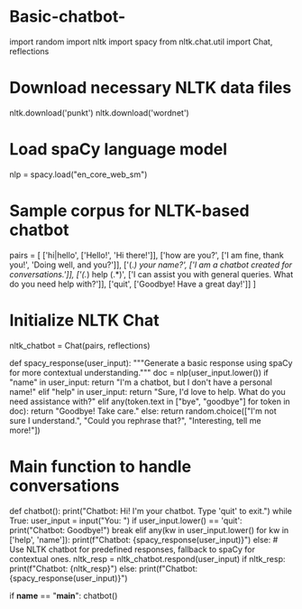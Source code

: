 # Basic-chatbot-
import random
import nltk
import spacy
from nltk.chat.util import Chat, reflections

# Download necessary NLTK data files
nltk.download('punkt')
nltk.download('wordnet')

# Load spaCy language model
nlp = spacy.load("en_core_web_sm")

# Sample corpus for NLTK-based chatbot
pairs = [
    ['hi|hello', ['Hello!', 'Hi there!']],
    ['how are you?', ['I am fine, thank you!', 'Doing well, and you?']],
    ['(.*) your name?', ['I am a chatbot created for conversations.']],
    ['(.*) help (.*)', ['I can assist you with general queries. What do you need help with?']],
    ['quit', ['Goodbye! Have a great day!']]
]

# Initialize NLTK Chat
nltk_chatbot = Chat(pairs, reflections)

def spacy_response(user_input):
    """Generate a basic response using spaCy for more contextual understanding."""
    doc = nlp(user_input.lower())
    if "name" in user_input:
        return "I'm a chatbot, but I don't have a personal name!"
    elif "help" in user_input:
        return "Sure, I'd love to help. What do you need assistance with?"
    elif any(token.text in ["bye", "goodbye"] for token in doc):
        return "Goodbye! Take care."
    else:
        return random.choice(["I'm not sure I understand.", "Could you rephrase that?", "Interesting, tell me more!"])

# Main function to handle conversations
def chatbot():
    print("Chatbot: Hi! I'm your chatbot. Type 'quit' to exit.")
    while True:
        user_input = input("You: ")
        if user_input.lower() == 'quit':
            print("Chatbot: Goodbye!")
            break
        elif any(kw in user_input.lower() for kw in ['help', 'name']):
            print(f"Chatbot: {spacy_response(user_input)}")
        else:
            # Use NLTK chatbot for predefined responses, fallback to spaCy for contextual ones.
            nltk_resp = nltk_chatbot.respond(user_input)
            if nltk_resp:
                print(f"Chatbot: {nltk_resp}")
            else:
                print(f"Chatbot: {spacy_response(user_input)}")

if __name__ == "__main__":
    chatbot()
